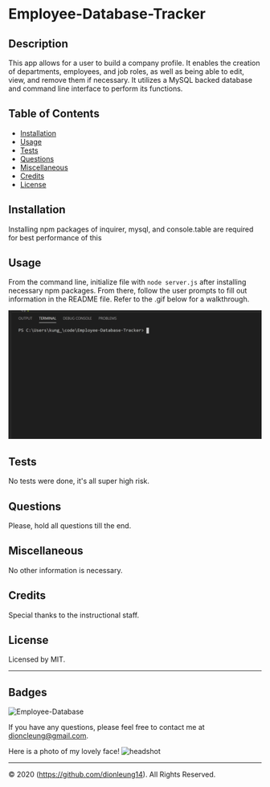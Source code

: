 # Employee-Database-Tracker

## Description 

This app allows for a user to build a company profile. It enables the creation of departments, employees, and job roles, as well as being able to edit, view, and remove them if necessary. It utilizes a MySQL backed database and command line interface to perform its functions. 

## Table of Contents

* [Installation](#installation)
* [Usage](#usage)
* [Tests](#tests)
* [Questions](#questions)
* [Miscellaneous](#miscellaneous)
* [Credits](#credits)
* [License](#license)


## Installation

Installing npm packages of inquirer, mysql, and console.table are required for best performance of this

## Usage 

From the command line, initialize file with `node server.js` after installing necessary npm packages. From there, follow the user prompts to fill out information in the README file. Refer to the .gif below for a walkthrough.

![instructional-gif](instructions.gif)

## Tests

No tests were done, it's all super high risk.

## Questions

Please, hold all questions till the end.

## Miscellaneous

No other information is necessary.

## Credits

Special thanks to the instructional staff. 

## License

Licensed by MIT.

---

## Badges

![Employee-Database](https://img.shields.io/badge/dionleung14-Employee%20Database-blue)

If you have any questions, please feel free to contact me at dioncleung@gmail.com.

Here is a photo of my lovely face! ![headshot](https://avatars3.githubusercontent.com/u/59448302?v=4)

---
© 2020 (https://github.com/dionleung14). All Rights Reserved.

